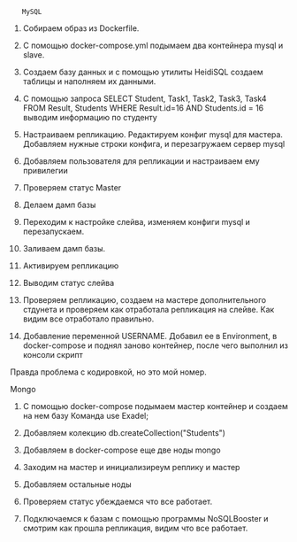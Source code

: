        MySQL
1.	Собираем образ из Dockerfile.
2.	С помощью docker-compose.yml подымаем два контейнера mysql и slave.
3.	Создаем базу данных и с помощью утилиты HeidiSQL создаем таблицы и наполняем их данными. 

4.	С помощью запроса 
SELECT Student, Task1, Task2, Task3, Task4 FROM Result, Students WHERE Result.id=16 AND Students.id = 16 выводим информацию по студенту 
 
5.	Настраиваем репликацию. Редактируем конфиг mysql для мастера.
Добавляем нужные строки конфига, и перезагружаем сервер mysql

 

6.	Добавляем пользователя для репликации и настраиваем ему привилегии

 

7.	Проверяем статус Master
 

8.	Делаем дамп базы
9.	Переходим к настройке слейва, изменяем конфиги mysql и перезапускаем.
 
10.	Заливаем дамп базы.
11.	Активируем репликацию
 

12.	Выводим статус слейва
 

13.	Проверяем репликацию, создаем на мастере дополнительного стдунета и проверяем как отработала репликация на слейве. Как видим все отработало правильно.

  





14.	Добавление переменной USERNAME.
Добавил ее в Environment, в docker-compose и поднял заново контейнер, после чего выполнил из консоли скрипт
  

Правда проблема с кодировкой, но это мой номер.

Mongo
1.	С помощью docker-compose подымаем мастер контейнер и создаем на нем базу
Команда use Exadel;
2.	Добавляем колекцию
db.createCollection("Students")
3.	Добавляем в docker-compose еще две ноды mongo 
4.	Заходим на мастер и инициализиреум реплику и мастер 
 

5.	Добавляем остальные ноды
 

6.	Проверяем статус убеждаемся что все работает.
7.	Подключаемся к базам с помощью программы NoSQLBooster и смотрим как прошла репликация, видим что все работает.
  


